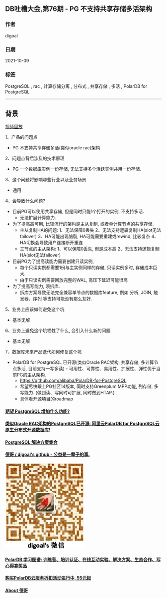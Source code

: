 ## DB吐槽大会,第76期 - PG 不支持共享存储多活架构   
  
### 作者  
digoal  
  
### 日期  
2021-10-09  
  
### 标签  
PostgreSQL , rac , 计算存储分离 , 分布式 , 共享存储 , 多活 , PolarDB for PostgreSQL      
  
----  
  
## 背景  
[视频回放]()  
  
1、产品的问题点  
- PG 不支持共享存储多活(类似oracle rac)架构   
  
2、问题点背后涉及的技术原理  
- PG 一个数据库实例一份存储, 无法支持多个活跃实例共用一份存储.   
  
3、这个问题将影响哪些行业以及业务场景  
- 通用  
  
4、会导致什么问题?  
- 目前PG可以使用共享存储, 但是同时只能1个打开的实例, 不支持多活.    
    - 无法扩展计算能力.   
- 为了提高高可用, 比较流行的架构是主从复制, 或者单计算节点的共享存储.  
    - 主从复制HA的问题: 1、无法保障0丢失 2、无法支持逻辑复制HA(slot无法failover)  3、HA可能出现脑裂, HA可能需要重建或rewind, 比较复杂 4、HA切换会导致用户连接断开重连  
    - 三节点的主从架构: 1、可以保障0丢失, 但是成本高 2、无法支持逻辑复制HA(slot无法failover)   
- 目前PG为了提高读能力需要创建只读实例,   
    - 每个只读实例都需要1份与主实例同样的存储, 只读实例多时, 存储成本巨大.  
    - 由于只读实例需要回放完整的WAL, 高压下延迟可能很高  
- 为了提高写能力, 须拆库.  
    - 拆库方案导致无法完全兼容单节点的数据库feature, 例如 分析, JOIN, 触发器、序列 等支持可能没有那么友好.    
  
5、业务上应该如何避免这个坑  
- 基本无解  
  
6、业务上避免这个坑牺牲了什么, 会引入什么新的问题  
- 基本无解  
  
7、数据库未来产品迭代如何修复这个坑  
- PolarDB for PostgreSQL 已开源(类似Oracle RAC架构, 共享存储, 多计算节点多活, 目前支持一写多读)  - 可用性、可靠性、易用性、扩展性、弹性优于当前PG的主从架构.   
    - https://github.com/alibaba/PolarDB-for-PostgreSQL  
    - 希望尽快跟上PG社区14版本, 同时支持Greenplum MPP功能, 列存储, 多写能力. (做到读、写同时可扩展, 同时做到HTAP.)    
    - 具体看开源项目的roadmap    
  
  
  
#### [期望 PostgreSQL 增加什么功能?](https://github.com/digoal/blog/issues/76 "269ac3d1c492e938c0191101c7238216")
  
  
#### [类似Oracle RAC架构的PostgreSQL已开源: 阿里云PolarDB for PostgreSQL云原生分布式开源数据库!](https://github.com/alibaba/PolarDB-for-PostgreSQL "57258f76c37864c6e6d23383d05714ea")
  
  
#### [PostgreSQL 解决方案集合](https://yq.aliyun.com/topic/118 "40cff096e9ed7122c512b35d8561d9c8")
  
  
#### [德哥 / digoal's github - 公益是一辈子的事.](https://github.com/digoal/blog/blob/master/README.md "22709685feb7cab07d30f30387f0a9ae")
  
  
![digoal's wechat](../pic/digoal_weixin.jpg "f7ad92eeba24523fd47a6e1a0e691b59")
  
  
#### [PolarDB 学习图谱: 训练营、培训认证、在线互动实验、解决方案、生态合作、写心得拿奖品](https://www.aliyun.com/database/openpolardb/activity "8642f60e04ed0c814bf9cb9677976bd4")
  
  
#### [购买PolarDB云服务折扣活动进行中, 55元起](https://www.aliyun.com/activity/new/polardb-yunparter?userCode=bsb3t4al "e0495c413bedacabb75ff1e880be465a")
  
  
#### [About 德哥](https://github.com/digoal/blog/blob/master/me/readme.md "a37735981e7704886ffd590565582dd0")
  
